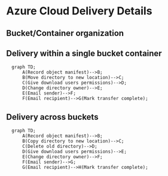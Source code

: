# Azure Cloud Delivery Details

## Bucket/Container organization

## Delivery within a single bucket container
```mermaid
  graph TD;
      A(Record object manifest)-->B;
      B(Move directory to new location)-->C;
      C(Give download users permissions)-->D;
      D(Change directory owner)-->E;
      E(Email sender)-->F;
      F(Email recipient)-->G(Mark transfer complete);      
```

## Delivery across buckets
```mermaid
  graph TD;
      A(Record object manifest)-->B;
      B(Copy directory to new location)-->C;
      C(Delete old directory)-->D;
      D(Give download users permissions)-->E;
      E(Change directory owner)-->F;
      F(Email sender)-->G;
      G(Email recipient)-->H(Mark transfer complete);      
```

